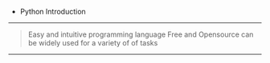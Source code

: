- Python Introduction

---

> Easy and intuitive programming language
> Free and Opensource
> can be widely used for a variety of of tasks

---
